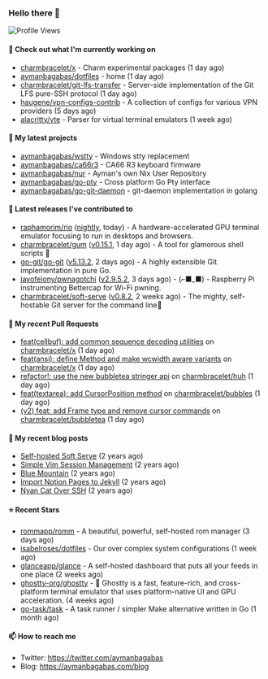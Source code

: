 ### Hello there 👋

![Profile Views](https://komarev.com/ghpvc/?username=aymanbagabas&label=PROFILE+VIEWS)

#### 👷 Check out what I'm currently working on

- [charmbracelet/x](https://github.com/charmbracelet/x) - Charm experimental packages (1 day ago)
- [aymanbagabas/dotfiles](https://github.com/aymanbagabas/dotfiles) - home (1 day ago)
- [charmbracelet/git-lfs-transfer](https://github.com/charmbracelet/git-lfs-transfer) - Server-side implementation of the Git LFS pure-SSH protocol (1 day ago)
- [haugene/vpn-configs-contrib](https://github.com/haugene/vpn-configs-contrib) - A collection of configs for various VPN providers (5 days ago)
- [alacritty/vte](https://github.com/alacritty/vte) - Parser for virtual terminal emulators (1 week ago)

#### 🌱 My latest projects

- [aymanbagabas/wstty](https://github.com/aymanbagabas/wstty) - Windows stty replacement
- [aymanbagabas/ca66r3](https://github.com/aymanbagabas/ca66r3) - CA66 R3 keyboard firmware
- [aymanbagabas/nur](https://github.com/aymanbagabas/nur) - Ayman&#39;s own Nix User Repository
- [aymanbagabas/go-pty](https://github.com/aymanbagabas/go-pty) - Cross platform Go Pty interface
- [aymanbagabas/go-git-daemon](https://github.com/aymanbagabas/go-git-daemon) - git-daemon implementation in golang

#### 🔭 Latest releases I've contributed to

- [raphamorim/rio](https://github.com/raphamorim/rio) ([nightly](https://github.com/raphamorim/rio/releases/tag/nightly), today) - A hardware-accelerated GPU terminal emulator focusing to run in desktops and browsers.
- [charmbracelet/gum](https://github.com/charmbracelet/gum) ([v0.15.1](https://github.com/charmbracelet/gum/releases/tag/v0.15.1), 1 day ago) - A tool for glamorous shell scripts 🎀
- [go-git/go-git](https://github.com/go-git/go-git) ([v5.13.2](https://github.com/go-git/go-git/releases/tag/v5.13.2), 2 days ago) - A highly extensible Git implementation in pure Go.
- [jayofelony/pwnagotchi](https://github.com/jayofelony/pwnagotchi) ([v2.9.5.2](https://github.com/jayofelony/pwnagotchi/releases/tag/v2.9.5.2), 3 days ago) - (⌐■_■) - Raspberry Pi instrumenting Bettercap for Wi-Fi pwning.
- [charmbracelet/soft-serve](https://github.com/charmbracelet/soft-serve) ([v0.8.2](https://github.com/charmbracelet/soft-serve/releases/tag/v0.8.2), 2 weeks ago) - The mighty, self-hostable Git server for the command line🍦

#### 🔨 My recent Pull Requests

- [feat(cellbuf): add common sequence decoding utilities](https://github.com/charmbracelet/x/pull/342) on [charmbracelet/x](https://github.com/charmbracelet/x) (1 day ago)
- [feat(ansi): define Method and make wcwidth aware variants](https://github.com/charmbracelet/x/pull/341) on [charmbracelet/x](https://github.com/charmbracelet/x) (1 day ago)
- [refactor!: use the new bubbletea stringer api](https://github.com/charmbracelet/huh/pull/513) on [charmbracelet/huh](https://github.com/charmbracelet/huh) (1 day ago)
- [feat(textarea): add CursorPosition method](https://github.com/charmbracelet/bubbles/pull/712) on [charmbracelet/bubbles](https://github.com/charmbracelet/bubbles) (1 day ago)
- [(v2) feat: add Frame type and remove cursor commands](https://github.com/charmbracelet/bubbletea/pull/1295) on [charmbracelet/bubbletea](https://github.com/charmbracelet/bubbletea) (1 day ago)

#### 📜 My recent blog posts

- [Self-hosted Soft Serve](https://aymanbagabas.com/blog/2023/04/28/self-hosted-soft-serve.html) (2 years ago)
- [Simple Vim Session Management](https://aymanbagabas.com/blog/2023/04/13/simple-vim-session-management.html) (2 years ago)
- [Blue Mountain](https://aymanbagabas.com/blog/2022/06/02/blue-mountain.html) (2 years ago)
- [Import Notion Pages to Jekyll](https://aymanbagabas.com/blog/2022/03/29/import-notion-pages-to-jekyll.html) (2 years ago)
- [Nyan Cat Over SSH](https://aymanbagabas.com/blog/2022/03/25/nyan-cat-over-ssh.html) (2 years ago)

#### ⭐ Recent Stars

- [rommapp/romm](https://github.com/rommapp/romm) - A beautiful, powerful, self-hosted rom manager (3 days ago)
- [isabelroses/dotfiles](https://github.com/isabelroses/dotfiles) - Our over complex system configurations  (1 week ago)
- [glanceapp/glance](https://github.com/glanceapp/glance) - A self-hosted dashboard that puts all your feeds in one place (2 weeks ago)
- [ghostty-org/ghostty](https://github.com/ghostty-org/ghostty) - 👻 Ghostty is a fast, feature-rich, and cross-platform terminal emulator that uses platform-native UI and GPU acceleration. (4 weeks ago)
- [go-task/task](https://github.com/go-task/task) - A task runner / simpler Make alternative written in Go (1 month ago)

#### 📫 How to reach me

- Twitter: https://twitter.com/aymanbagabas
- Blog: https://aymanbagabas.com/blog
